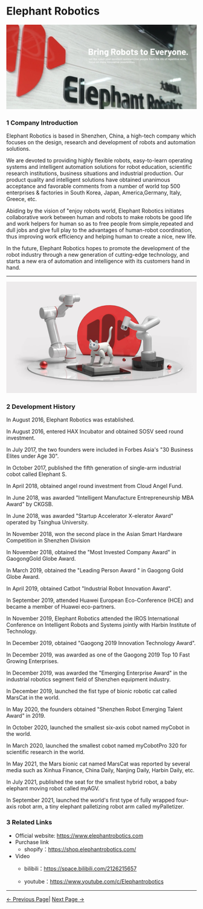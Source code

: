 # Elephant Robotics 

![Company Profile](../resources/9-AboutUs/9.1.1-1.png)

### 1 Company Introduction

Elephant Robotics is based in Shenzhen, China, a high-tech company which focuses on the design, research and development of robots and automation solutions.

We are devoted to providing highly flexible robots, easy-to-learn operating systems and intelligent automation solutions for robot education, scientific research institutions, business situations and industrial production. Our product quality and intelligent solutions have obtained unanimous acceptance and favorable comments from a number of world top 500 enterprises & factories in South Korea, Japan, America,Germany, Italy, Greece, etc.

Abiding by the vision of "enjoy robots world, Elephant Robotics initiates collaborative work between human and robots to make robots be good life and work helpers for human so as to free people from simple,repeated and dull jobs and give full play to the advantages of human-robot coordination, thus improving work efficiency and helping human to create a nice, new life.

In the future, Elephant Robotics hopes to promote the development of the robot industry through a new generation of cutting-edge technology, and
starts a new era of automation and intelligence with its customers hand in hand. 

***
![Company History](../resources/9-AboutUs/9.1.1-2.png)

### 2 Development History

In August 2016, Elephant Robotics was established.

In August 2016, entered HAX Incubator and obtained SOSV seed round
investment.

In July 2017, the two founders were included in Forbes Asia\'s "30
Business Elites under Age 30".

In October 2017, published the fifth generation of single-arm industrial
cobot called Elephant S.

In April 2018, obtained angel round investment from Cloud Angel Fund.

In June 2018, was awarded "Intelligent Manufacture Entrepreneurship MBA
Award" by CKGSB.

In June 2018, was awarded "Startup Accelerator X-elerator Award"
operated by Tsinghua University.

In November 2018, won the second place in the Asian Smart Hardware
Competition in Shenzhen Division

In November 2018, obtained the \"Most Invested Company Award\" in
GaogongGold Globe Award.

In March 2019, obtained the \"Leading Person Award \" in Gaogong Gold
Globe Award.

In April 2019, obtained Catbot "Industrial Robot Innovation Award".

In September 2019, attended Huawei European Eco-Conference (HCE) and
became a member of Huawei eco-partners.

In November 2019, Elephant Robotics attended the IROS International
Conference on Intelligent Robots and Systems jointly with Harbin
Institute of Technology.

In December 2019, obtained "Gaogong 2019 Innovation Technology Award".

In December 2019, was awarded as one of the Gaogong 2019 Top 10 Fast
Growing Enterprises.

In December 2019, was awarded the \"Emerging Enterprise Award" in the
industrial robotics segment field of Shenzhen equipment industry.

In December 2019, launched the fist type of bionic robotic cat called
MarsCat in the world.

In May 2020, the founders obtained \"Shenzhen Robot Emerging Talent
Award" in 2019.

In October 2020, launched the smallest six-axis cobot named myCobot in
the world.

In March 2020, launched the smallest cobot named myCobotPro 320 for
scientific research in the world.

In May 2021, the Mars bionic cat named MarsCat was reported by several
media such as Xinhua Finance, China Daily, Nanjing Daily, Harbin Daily,
etc.

In July 2021, published the seat for the smallest hybrid robot, a baby
elephant moving robot called myAGV.

In September 2021, launched the world's first type of fully wrapped
four-axis robot arm, a tiny elephant palletizing robot arm called
myPalletizer.

### 3 Related Links
-   Official website: https://www.elephantrobotics.com
-   Purchase link
	* shopify：https://shop.elephantrobotics.com/
-   Video
	* bilibili：https://space.bilibili.com/2126215657

	* youtube：https://www.youtube.com/c/Elephantrobotics


---
[← Previous Page](README.md)| [Next Page →](9.2_contact.md)